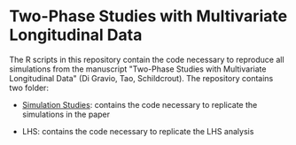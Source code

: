 # Two-Phase Studies with Multivariate Longitudinal Data

The R scripts in this repository contain the code necessary to reproduce all simulations from the manuscript "Two-Phase Studies with Multivariate Longitudinal Data" (Di Gravio, Tao, Schildcrout). The repository contains two folder:

* [Simulation Studies](https://github.com/ChiaraDG/MultivariateODS_LMM/tree/main/Simulation%20Studies): contains the code necessary to replicate the simulations in the paper

* LHS: contains the code necessary to replicate the LHS analysis

